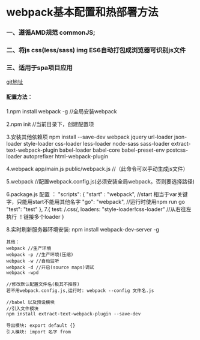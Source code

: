 # webpack基本配置和热部署方法

### 一、遵循AMD规范 commonJS;
### 二、将js css(less/sass) img ES6自动打包成浏览器可识别js文件
### 三、适用于spa项目应用

[git地址](https://github.com/HoldCast/webpack)
<!-- ![](图片链接地址) -->

#### 配置方法：


1.npm install webpack -g //全局安装webpack

2.npm init //当前目录下，创建配置项

3.安装其他依赖项
    npm install --save-dev webpack jquery  url-loader json-loader style-loader css-loader less-loader node-sass sass-loader extract-text-webpack-plugin babel-loader babel-core babel-preset-env postcss-loader autoprefixer html-webpack-plugin

4.webpack app/main.js public/webpack.js //（此命令可以手动生成js文件）

5.webpack //配置webpack.config.js(必须安装全局webpack。否则要选择路径)

6.package.js 配置 ：
"scripts": {
    "start" : "webpack",  //start 相当于var关键字，只能用start不能用其他名字
    "go": "webpack",      //运行时使用npm run go
    "test": "test"
},
7.{
      test: /\.css/,
      loaders: "style-loader!css-loader"  //从右往左执行 ！链接多个loader
  }
  
8.实时刷新服务器环境安装: npm install webpack-dev-server -g


    其他：
    webpack //生产环境
    webpack -p //生产环境(压缩)
    webpack -w //自动监听
    webpack -d //开启(source maps)调试
    webpack -wpd

    //修改默认配置文件名(极其不推荐)
    若不用webpack.config.js,运行时: webpack --config 文件名.js

    //babel 以及预设模块
    //引入文件模块
    npm install extract-text-webpack-plugin --save-dev

    导出模块: export default {}
    引入模块: import 名字 from
   